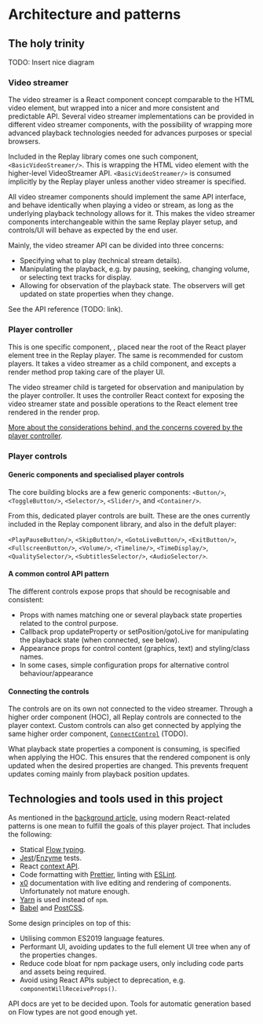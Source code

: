 
# Architecture and patterns

## The holy trinity

TODO: Insert nice diagram

### Video streamer

The video streamer is a React component concept comparable to the HTML video element, but wrapped into a nicer and more consistent and predictable API. Several video streamer implementations can be provided in different video streamer components, with the possibility of wrapping more advanced playback technologies needed for advances purposes or special browsers.

Included in the Replay library comes one such component, `<BasicVideoStreamer/>`. This is wrapping the HTML video element with the higher-level VideoStreamer API. `<BasicVideoStreamer/>` is consumed implicitly by the Replay player unless another video streamer is specified.

All video streamer components should implement the same API interface, and behave identically when playing a video or stream, as long as the underlying playback technology allows for it. This makes the video streamer components interchangeable within the same Replay player setup, and controls/UI will behave as expected by the end user.

Mainly, the video streamer API can be divided into three concerns:

* Specifying what to play (technical stream details).
* Manipulating the playback, e.g. by pausing, seeking, changing volume, or selecting text tracks for display.
* Allowing for observation of the playback state. The observers will get updated on state properties when they change.

See the API reference (TODO: link).

### Player controller

This is one specific component, <PlayerController/>, placed near the root of the React player element tree in the Replay player. The same is recommended for custom players. It takes a video streamer as a child component, and excepts a render method prop taking care of the player UI. 

The video streamer child is targeted for observation and manipulation by the player controller. It uses the controller React context for exposing the video streamer state and possible operations to the React element tree rendered in the render prop.

[More about the considerations behind, and the concerns covered by the player controller](background.md#The_player_controller_and_its_React_fit).

### Player controls

#### Generic components and specialised player controls

The core building blocks are a few generic components: `<Button/>`, `<ToggleButton/>`, `<Selector/>`, `<Slider/>`, and `<Container/>`.

From this, dedicated player controls are built. These are the ones currently included in the Replay component library, and also in the defult player:

`<PlayPauseButton/>`, `<SkipButton/>`, `<GotoLiveButton/>`, `<ExitButton/>`, `<FullscreenButton/>`, `<Volume/>`, `<Timeline/>`, `<TimeDisplay/>`, `<QualitySelector/>`, `<SubtitlesSelector/>`, `<AudioSelector/>`.

#### A common control API pattern

The different controls expose props that should be recognisable and consistent:

* Props with names matching one or several playback state properties related to the control purpose.
* Callback prop updateProperty or setPosition/gotoLive for manipulating the playback state (when connected, see below).
* Appearance props for control content (graphics, text) and styling/class names.
* In some cases, simple configuration props for alternative control behaviour/appearance

#### Connecting the controls

The controls are on its own not connected to the video streamer. Through a higher order component (HOC), all Replay controls are connected to the player context. Custom controls can also get connected by applying the same higher order component, [`ConnectControl`](api.md#ConnectControl) (TODO).

What playback state properties a component is consuming, is specified when applying the HOC. This ensures that the rendered component is only updated when the desired properties are changed. This prevents frequent updates coming mainly from playback position updates.

## Technologies and tools used in this project

As mentioned in the [background article](background.md), using modern React-related patterns is one mean to fulfill the goals of this player project. That includes the following:

* Statical [Flow typing](https://flow.org).
* [Jest](https://jestjs.io/)/[Enzyme](https://airbnb.io/enzyme/) tests.
* React [context API](https://reactjs.org/docs/context.html).
* Code formatting with [Prettier](https://prettier.io/), linting with [ESLint](https://eslint.org/).
* [x0](https://compositor.io/x0/) documentation with live editing and rendering of components. Unfortunately not mature enough.
* [Yarn](https://yarnpkg.com/) is used instead of `npm`.
* [Babel](https://babeljs.io/) and [PostCSS](https://postcss.org/).

Some design principles on top of this:

* Utilising common ES2019 language features.
* Performant UI, avoiding updates to the full element UI tree when any of the properties changes.
* Reduce code bloat for npm package users, only including code parts and assets being required.
* Avoid using React APIs subject to deprecation, e.g. `componentWillReceiveProps()`.

API docs are yet to be decided upon. Tools for automatic generation based on Flow types are not good enough yet.




